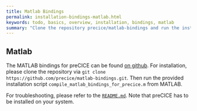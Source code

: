 ```yaml
---
title: Matlab Bindings
permalink: installation-bindings-matlab.html
keywords: todo, basics, overview, installation, bindings, matlab
summary: "Clone the repository precice/matlab-bindings and run the installation script with Matlab"
---
```


## Matlab

The MATLAB bindings for preCICE can be found [on github](https://github.com/precice/matlab-bindings). For installation, please clone the repository via `git clone https://github.com/precice/matlab-bindings.git`. Then run the provided installation script `compile_matlab_bindings_for_precice.m` from MATLAB.

For troubleshooting, please refer to the [`README.md`](https://github.com/precice/matlab-bindings/blob/develop/README.md). Note that preCICE has to be installed on your system.
